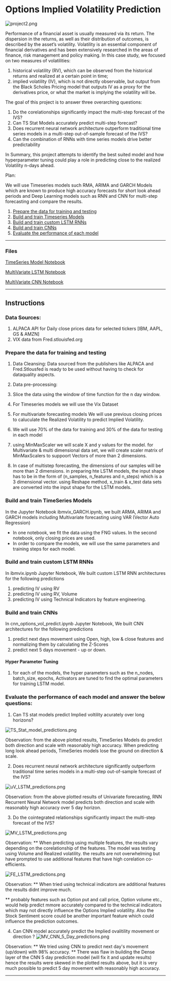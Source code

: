# Options Implied Volatility Prediction

![project2.png](/resources/images/project2.png)

Performance of a financial asset is usually measured via its return. The dispersion in the returns, as well as their distribution of outcomes, is described by the asset’s volatility. Volatility is an essential component of financial derivatives and has been extensively researched in the areas of finance, risk management and policy making. In this case study, we focused on two measures of volatilities: 
1. historical volatility (RV), which can be observed from the historical returns and realized at a certain point in time; 
2. implied volatility (IV), which is not directly observable, but output from the Black Scholes Pricing model that outputs IV as a proxy for the derivatives price, or what the market is implying the volatility will be. 

The goal of this project is to answer three overarching questions: 
1. Do the corelationships significantly impact the multi-step forecast of the IVS? 
2. Can TS Stat Models accurately predict multi-step forecast?
3. Does recurrent neural network architecture outperform traditional time series models in a multi-step out-of-sample forecast of the IVS?
4. Can the combination of RNNs with time series models drive better predictability

In Summary, this project attempts to identify the best suited model and how hyperparameter tuning could play a role in predicting close to the realized Volatility n-days ahead.


Plan:

We will use Timeseries models such RMA, ARIMA and GARCH Models which are known to produce high accuracy forecasts for short look ahead periods
and Deep Learning models such as RNN and CNN for multi-step forecasting and compare the results. 

1. [Prepare the data for training and testing](#prepare-the-data-for-training-and-testing)
2. [Build and train Timeseries Models](#build-and-train-timeseries-model)
3. [Build and train custom LSTM RNNs](#build-and-train-custom-lstm-rnns)
4. [Build and train CNNs](#build-and-train-CNN-model)
5. [Evaluate the performance of each model](#evaluate-the-performance-of-each-model)

- - -

### Files

[TimeSeries Model Notebook](/ibmvix_GARCH.ipynb)

[MultiVariate LSTM Notebook](/ibmvix.ipynb)

[MultiVariate CNN Notebook](/cnn_options_vol_predict.ipynb)

- - -

## Instructions

### Data Sources: 
1. ALPACA API for Daily close prices data for selected tickers [IBM, AAPL, GS & AMZN]
2. VIX data from Fred.stlouisfed.org

### Prepare the data for training and testing

1. Data Cleansing:
Data sourced from the publishers like ALPACA and Fred.Stlousfed is ready to be used without having to check for dataquality aspects. 

2. Data pre-processing:

1. Slice the data using the window of time function for the n day window.
2. For Timeseries models we will use the Vix Dataset 
3. For multivariate forecasting models We will use previous closing prices to caluculate the Realized Volatility to predict Implied Volatility.
4. We will use  70% of the data for training and 30% of the data for testing in each model
5. using MinMaxScaler we will scale X and y values for the model. for Multivariate & multi dimensional data set, we will create scaler matrix of 
MinMaxScalers to suppoort Vectors of more than 2 dimensions. 
6. In case of multistep forecasting, the dimensions of our samples will be more than 2 dimensions. in preparing hte LSTM models, the input shape has to be in the form of (n_samples, n_features and n_steps) which is a 3 dimensional vector. using Reshape method, x_train & x_test data sets are converted into the input shape for the LSTM models.


### Build and train TimeSeries Models

In the Jupyter Notebook ibmvix_GARCH.ipynb, we built ARMA, ARIMA and GARCH models including Multivariate forecasting using VAR (Vector Auto Regression) 

* In one notebook, we fit the data using the FNG values. In the second notebook, only closing prices are used.
* In order to compare the models, we will use the same parameters and training steps for each model. 



### Build and train custom LSTM RNNs

In ibmvix.ipynb Jupyter Notebook, We built custom LSTM RNN architectures for the following predictions
1. predicting IV using RV
2. predicting IV using RV, Volume
3. predicting IV using Technical Indicators by feature engineering. 


### Build and train CNNs

In cnn_options_vol_predict.ipynb Jupyter Notebook, We built CNN architectures for the following predictions
1. predict next days movement using Open, high, low & close features and normalizing them by calculating the Z-Scores
2. predict next 5 days movement - up or down.


#### Hyper Parameter Tuning
1. for each of the models, the hyper parameters such as the n_nodes, batch_size, epochs, Activators are tuned to find the optimal parameters for
training LSTM model. 

### Evaluate the performance of each model and answer the below questions:

1. Can TS stat models predict Implied voltility acurately over long horizons?

![TS_Stat_model_predictions.png](/resources/images/TS_Stat_model_predictions.PNG)

Observation: 
from the above plotted results, TimeSeries Models do predict both direction and scale with reasonably high accuracy. 
When predicting long look ahead periods, TimeSeries models lose the ground on direction & scale. 

2. Does recurrent neural network architecture significantly outperform traditional time series models in a multi-step out-of-sample forecast of the IVS?

![uV_LSTM_predictions.png](/resources/images/uV_LSTM_predictions.PNG)

Observation: 
from the above plotted results of Univariate forecasting, RNN Recurrent Neural Network model predicts both direction and scale with reasonably high accuracy over 5 day horizon. 


3. Do the cointegrated relationships significantly impact the multi-step forecast of the IVS? 

![MV_LSTM_predictions.png](/resources/images/MV_LSTM_predictions.PNG)

Observation: 
** When predicting using multiple features, the results vary depending on the corelationship of the features.  The model was testing using Volume and Realized volatility. the results are not overwhelming but have prompted to use additional features that have high corelation co-efficients. 

![FE_LSTM_predictions.png](/resources/images/FE_LSTM_predictions.PNG)

Observation: 
** When tried using technical indicators are additional features the results didnt improve much. 

** probably features such as Option put and call price, Option volume etc., would help predict mmore accurately compared to the technical indicators which may not directly influence the Options Implied volatility. Also the Stock Sentiment score could be another important feature which could influence the prediction outcomes. 

4. Can CNN model accurately predict the Implied ovalitility movement or direction ?
![MV_CNN_5_Day_predictions.png](/resources/images/MV_CNN_5_Day_predictions.PNG)

Observation: 
** We tried using CNN to predict next day's movement (up/down) with 98% accuracy. 
** There was flaw in building the Dense layer of the CNN 5 day prediction model (will fix it and update results) hence the results were skewed in the plotted results above, but it is very much possible to predict 5 day movement with reasonably high accuracy.
- - -

